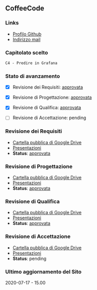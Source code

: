 ## CoffeeCode

### Links

- [Profilo Github](https://github.com/CoffeeCodeSWE/)
- [Indirizzo mail](mailto:coffeecodeswe@gmail.com)

### Capitolato scelto

```markdown
C4 - Predire in Grafana
```

### Stato di avanzamento

- [x] Revisione dei Requisiti: [approvata](https://www.math.unipd.it/~tullio/IS-1/2019/Progetto/RR/CoffeeCode.pdf)
- [x] Revisione di Progettazione: [approvata](https://www.math.unipd.it/~tullio/IS-1/2019/Progetto/RP/CoffeeCode.pdf)
- [x] Revisione di Qualifica: [approvata](https://www.math.unipd.it/~tullio/IS-1/2019/Progetto/RQ/CoffeeCode.pdf)
- [ ] Revisione di Accettazione: pending


### Revisione dei Requisiti

- [Cartella pubblica di Google Drive](https://drive.google.com/drive/folders/1deo25o7ultcvYX93u5aPY9XUvK_1t7Zq?usp=sharing)
- [Presentazioni](https://drive.google.com/drive/folders/1TPet3KwFhcZ3AIuNYPeLFPSxbx9hIlRs?usp=sharing)
- **Status**: [approvata](https://www.math.unipd.it/~tullio/IS-1/2019/Progetto/RR/CoffeeCode.pdf)

### Revisione di Progettazione

- [Cartella pubblica di Google Drive](https://drive.google.com/drive/folders/1pRK0dHK0DAJUMIMPOz_3LbIQaQ56IWBH?usp=sharing)
- [Presentazioni](https://drive.google.com/drive/folders/1TPet3KwFhcZ3AIuNYPeLFPSxbx9hIlRs?usp=sharing)
- **Status**: [approvata](https://www.math.unipd.it/~tullio/IS-1/2019/Progetto/RP/CoffeeCode.pdf)

### Revisione di Qualifica

- [Cartella pubblica di Google Drive](https://drive.google.com/drive/folders/1mFhkSUgEyMcYon9jU-U_3ki1HBhL1LSD?usp=sharing)
- [Presentazioni](https://drive.google.com/drive/folders/1TPet3KwFhcZ3AIuNYPeLFPSxbx9hIlRs?usp=sharing)
- **Status**: [approvata](https://www.math.unipd.it/~tullio/IS-1/2019/Progetto/RQ/CoffeeCode.pdf)

### Revisione di Accettazione

- [Cartella pubblica di Google Drive](https://drive.google.com/drive/folders/1TtvOq_HAyzwm9sNtB1VLMktZ8zkkoviY?usp=sharing)
- [Presentazioni](https://drive.google.com/drive/folders/1TPet3KwFhcZ3AIuNYPeLFPSxbx9hIlRs?usp=sharing)
- **Status**: pending


### Ultimo aggiornamento del Sito

2020-07-17 - 15.00
